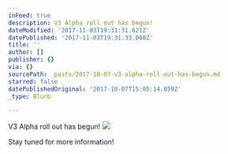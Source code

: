 ```yaml
---
inFeed: true
description: V3 Alpha roll out has begun!
dateModified: '2017-11-03T19:31:31.621Z'
datePublished: '2017-11-03T19:31:33.060Z'
title: ''
author: []
publisher: {}
via: {}
sourcePath: _posts/2017-10-07-v3-alpha-roll-out-has-begun.md
starred: false
datePublishedOriginal: '2017-10-07T15:05:14.059Z'
_type: Blurb

---
```

V3 Alpha roll out has begun!
![](https://the-grid-user-content.s3-us-west-2.amazonaws.com/dc31c82a-ea39-4c8a-8bcf-d45924bc487b.gif)

Stay tuned for more information!